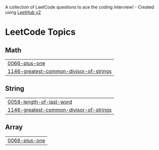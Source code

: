A collection of LeetCode questions to ace the coding interview! - Created using [LeetHub v2](https://github.com/arunbhardwaj/LeetHub-2.0)
<!---LeetCode Topics Start-->
# LeetCode Topics
## Math
|  |
| ------- |
| [0066-plus-one](https://github.com/M-Barath-Vikraman/LeetCode/tree/master/0066-plus-one) |
| [1146-greatest-common-divisor-of-strings](https://github.com/M-Barath-Vikraman/LeetCode/tree/master/1146-greatest-common-divisor-of-strings) |
## String
|  |
| ------- |
| [0058-length-of-last-word](https://github.com/M-Barath-Vikraman/LeetCode/tree/master/0058-length-of-last-word) |
| [1146-greatest-common-divisor-of-strings](https://github.com/M-Barath-Vikraman/LeetCode/tree/master/1146-greatest-common-divisor-of-strings) |
## Array
|  |
| ------- |
| [0066-plus-one](https://github.com/M-Barath-Vikraman/LeetCode/tree/master/0066-plus-one) |
<!---LeetCode Topics End-->